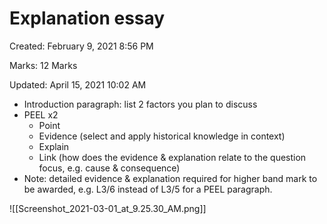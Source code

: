 # Explanation essay

Created: February 9, 2021 8:56 PM

Marks: 12 Marks

Updated: April 15, 2021 10:02 AM

- Introduction paragraph: list 2 factors you plan to discuss
- PEEL x2
    - Point
    - Evidence (select and apply historical knowledge in context)
    - Explain
    - Link (how does the evidence & explanation relate to the question focus, e.g. cause & consequence)
- Note: detailed evidence & explanation required for higher band mark to be awarded, e.g. L3/6 instead of L3/5 for a PEEL paragraph.

![[Screenshot_2021-03-01_at_9.25.30_AM.png]]